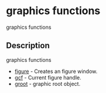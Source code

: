 

# graphics functions

graphics functions

## Description
graphics functions


* [figure](figure.md) - Creates an figure window.
* [gcf](gcf.md) - Current figure handle.
* [groot](groot.md) - graphic root object.



